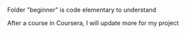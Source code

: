 Folder "beginner" is code elementary to understand 

After a course in Coursera, I will update more for my project

